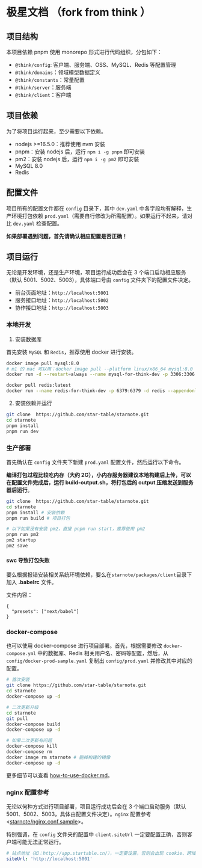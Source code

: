 # 极星文档 （fork from think ）

## 项目结构

本项目依赖 pnpm 使用 monorepo 形式进行代码组织，分包如下：

- `@think/config`: 客户端、服务端、OSS、MySQL、Redis 等配置管理
- `@think/domains`：领域模型数据定义
- `@think/constants`：常量配置
- `@think/server`：服务端
- `@think/client`：客户端

## 项目依赖

为了将项目运行起来，至少需要以下依赖。

- nodejs >=16.5.0：推荐使用 nvm 安装
- pnpm：安装 nodejs 后，运行 `npm i -g pnpm` 即可安装
- pm2：安装 nodejs 后，运行 `npm i -g pm2` 即可安装
- MySQL 8.0
- Redis

## 配置文件

项目所有的配置文件都在 `config` 目录下，其中 `dev.yaml` 中各字段均有解释，生产环境打包依赖 `prod.yaml`（需要自行修改为所需配置）。如果运行不起来，请对比 `dev.yaml` 检查配置。

**如果部署遇到问题，首先请确认相应配置是否正确！**

## 项目运行

无论是开发环境，还是生产环境，项目运行成功后会在 3 个端口启动相应服务（默认 5001、5002、5003），具体端口号由 `config` 文件夹下的配置文件决定。

- 前台页面地址：`http://localhost:5001`
- 服务接口地址：`http://localhost:5002`
- 协作接口地址：`http://localhost:5003`

### 本地开发

1. 安装数据库

首先安装 `MySQL` 和 `Redis`，推荐使用 docker 进行安装。

```bash
docker image pull mysql:8.0
# m1 的 mac 可以用：docker image pull --platform linux/x86_64 mysql:8.0
docker run -d --restart=always --name mysql-for-think-dev -p 3306:3306 -e MYSQL_ROOT_PASSWORD=root -e MYSQL_USER=think -e MYSQL_PASSWORD=think -e MYSQL_DATABASE=think mysql:8.0 --character-set-server=utf8mb4 --collation-server=utf8mb4_unicode_ci

docker pull redis:latest
docker run --name redis-for-think-dev -p 6379:6379 -d redis --appendonly yes --requirepass "root"
```

2. 安装依赖并运行

```bash
git clone  https://github.com/star-table/starnote.git
cd starnote
pnpm install
pnpm run dev
```

### 生产部署

首先确认在 `config` 文件夹下新建 `prod.yaml` 配置文件，然后运行以下命令。

**编译打包过程比较吃内存（大约 2G），小内存服务器建议本地构建后上传，可以在配置文件完成后，运行 build-output.sh，将打包后的 output 压缩发送到服务器后运行**。

```bash
git clone  https://github.com/star-table/starnote.git
cd starnote
pnpm install # 安装依赖
pnpm run build # 项目打包

# 以下如果没有安装 pm2，直接 pnpm run start，推荐使用 pm2
pnpm run pm2
pm2 startup
pm2 save
```

#### swc 导致打包失败

要么根据报错安装相关系统环境依赖，要么在`starnote/packages/client`目录下加入 **.babelrc** 文件。

文件内容：

```
{
  "presets": ["next/babel"]
}
```

### docker-compose

也可以使用 docker-compose 进行项目部署。首先，根据需要修改 `docker-compose.yml` 中的数据库、Redis 相关用户名、密码等配置，然后，从 `config/docker-prod-sample.yaml` 复制出 `config/prod.yaml` 并修改其中对应的配置。

```bash
# 首次安装
git clone https://github.com/star-table/starnote.git
cd starnote
docker-compose up -d

# 二次更新升级
cd starnote
git pull
docker-compose build
docker-compose up -d

# 如果二次更新有问题
docker-compose kill
docker-compose rm
docker image rm starnote # 删掉构建的镜像
docker-compose up -d
```

更多细节可以查看 [how-to-use-docker.md](./how-to-use-docker.md)。

### nginx 配置参考

无论以何种方式进行项目部署，项目运行成功后会在 3 个端口启动服务（默认 5001、5002、5003，具体由配置文件决定）。`nginx` 配置参考 <[starnote/nginx.conf.sample](https://github.com/star-table/starnote/blob/main/nginx.conf.sample)>。

特别强调，在 `config` 文件夹的配置中 `client.siteUrl` 一定要配置正确，否则客户端可能无法正常运行。

```yaml
# 站点地址（如：http://app.startable.cn/），一定要设置，否则会出现 cookie、跨域等问题
siteUrl: 'http://localhost:5001'
```

